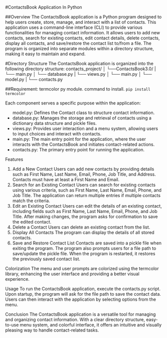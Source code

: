#ContactsBook Application
In Python

##Overview
The ContactsBook application is a Python program designed to help users create, store, manage, and interact with a list of contacts. This application uses a command-line interface (CLI) to provide various functionalities for managing contact information. It allows users to add new contacts, search for existing contacts, edit contact details, delete contacts, display all contacts, and save/restore the contact list to/from a file. The program is organized into separate modules within a directory structure, making it easy to maintain and expand.

#Directory Structure
The ContactsBook application is organized into the following directory structure:
contacts_project/
│
└──ContactsBook3.0/
|	└── main.py 
│	└── database.py
| └── views.py
│	└── main.py
│	└── model.py
|	└── contacts.py

##Requirement:
termcolor py module.
command to install.
`pip install termcolor`

Each component serves a specific purpose within the application:
<ul>
model.py: Defines the Contact class to structure contact information.
<li>database.py: Manages the storage and retrieval of contacts using a dictionary data structure and pickle files.</li>
<li>views.py: Provides user interaction and a menu system, allowing users to input choices and interact with contacts.</li>
<li>main.py: The main entry point for the application, where the user interacts with the ContactsBook and initiates contact-related actions.</li>
<li>contacts.py: The primary entry point for running the application.
</ul>

Features
1. Add a New Contact
Users can add new contacts by providing details such as First Name, Last Name, Email, Phone, Job Title, and Address. Contacts must have at least a First Name and Email.
2. Search for an Existing Contact
Users can search for existing contacts using various criteria, such as First Name, Last Name, Email, Phone, and Job Title. The application can return multiple entries if multiple contacts match the criteria.
3. Edit an Existing Contact
Users can edit the details of an existing contact, including fields such as First Name, Last Name, Email, Phone, and Job Title. After making changes, the program asks for confirmation to save the edited contact.
4. Delete a Contact
Users can delete an existing contact from the list.
5. Display All Contacts
The program can display the details of all stored contacts.
6. Save and Restore Contact List
Contacts are saved into a pickle file when exiting the program. The program also prompts users for a file path to save/update the pickle file. When the program is restarted, it restores the previously saved contact list.

Colorization
The menu and user prompts are colorized using the termcolor library, enhancing the user interface and providing a better visual experience.

Usage
To run the ContactsBook application, execute the contacts.py script. Upon startup, the program will ask for the file path to save the contact data. Users can then interact with the application by selecting options from the menu.

Conclusion
The ContactsBook application is a versatile tool for managing and organizing contact information. With a clear directory structure, easy-to-use menu system, and colorful interface, it offers an intuitive and visually pleasing way to handle contact-related tasks.
